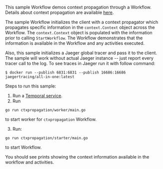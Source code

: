 This sample Workflow demos context propagation through a Workflow. Details about context propagation are
available [here](https://docs.temporal.io/dev-guide/go/observability#tracing-and-context-propogation).

The sample Workflow initializes the client with a context propagator which propagates
specific information in the `context.Context` object across the Workflow. The `context.Context` object is populated
with the information prior to calling `StartWorkflow`. The Workflow demonstrates that the information is available
in the Workflow and any activities executed.

Also, this sample initializes a Jaeger global tracer and pass it to the client. The sample will work without
actual Jaeger instance -- just report every tracer call to the log. To see traces in Jaeger run it with follow command:
```
$ docker run --publish 6831:6831 --publish 16686:16686 jaegertracing/all-in-one:latest
```

Steps to run this sample:
1) Run a [Temporal service](https://github.com/temporalio/samples-go/tree/main/#how-to-use).
2) Run
```
go run ctxpropagation/worker/main.go
```
to start worker for `ctxpropagation` Workflow.

3) Run:
```
go run ctxpropagation/starter/main.go
```
to start Workflow.

You should see prints showing the context information available in the workflow and activities.
